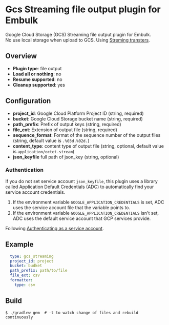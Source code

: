 # Gcs Streaming file output plugin for Embulk

Google Cloud Storage (GCS) Streaming file output plugin for Embulk.  
No use local storage when upload to GCS. Using [Streming transters](https://cloud.google.com/storage/docs/streaming).

## Overview

* **Plugin type**: file output
* **Load all or nothing**: no
* **Resume supported**: no
* **Cleanup supported**: yes

## Configuration

- **project_id**: Google Cloud Platform Project ID (string, required)
- **bucket**: Google Cloud Storage bucket name (string, required)
- **path_prefix**: Prefix of output keys (string, required)
- **file_ext**: Extension of output file (string, required)
- **sequence_format**: Format of the sequence number of the output files (string, default value is `.%03d.%02d.`)
- **content_type**: content type of output file (string, optional, default value is `application/octet-stream`)
- **json_keyfile** full path of json_key (string, optional)

### Authentication

If you do not set service account `json_keyfile`, this plugin uses a library called Application Default Credentials (ADC) to automatically find your service account credentials.

1. If the environment variable `GOOGLE_APPLICATION_CREDENTIALS` is set, ADC uses the service account file that the variable points to.
1. If the environment variable `GOOGLE_APPLICATION_CREDENTIALS` isn't set, ADC uses the default service account that GCP services provide.

Following [Authenticating as a service account](https://cloud.google.com/docs/authentication/production).

## Example

```yaml
  type: gcs_streaming
  project_id: project
  bucket: budket
  path_prefix: path/to/file
  file_ext: csv
  formatter:
    type: csv
```


## Build

```
$ ./gradlew gem  # -t to watch change of files and rebuild continuously
```
